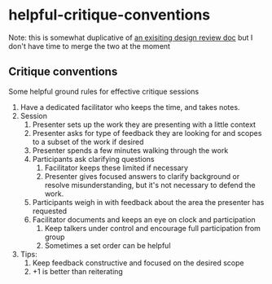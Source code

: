 # helpful-critique-conventions

Note: this is somewhat duplicative of [an exisiting design review doc](https://github.com/department-of-veterans-affairs/va.gov-team/blob/master/platform/design/documentation/design-review-process.md) but I don't have time to merge the two at the moment

## Critique conventions

Some helpful ground rules for effective critique sessions

1. Have a dedicated facilitator who keeps the time, and takes notes.
2. Session
   1. Presenter sets up the work they are presenting with a little context
   2. Presenter asks for type of feedback they are looking for and scopes to a subset of the work if desired
   3. Presenter spends a few minutes walking through the work
   4. Participants ask clarifying questions
      1. Facilitator keeps these limited if necessary
      2. Presenter gives focused answers to clarify background or resolve misunderstanding, but it's not necessary to defend the work.
   5. Participants weigh in with feedback about the area the presenter has requested
   6. Facilitator documents and keeps an eye on clock and participation
      1. Keep talkers under control and encourage full participation from group
      2. Sometimes a set order can be helpful
3. Tips:
   1. Keep feedback constructive and focused on the desired scope
   2. +1 is better than reiterating

